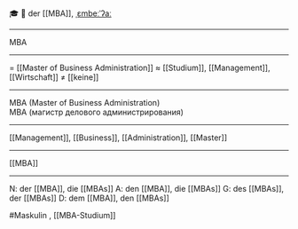 🎓 🔵 der [[MBA]], [ˌɛmbeːˈʔaː](https://youglish.com/pronounce/MBA/german)

---
MBA

---
= [[Master of Business Administration]]
≈ [[Studium]], [[Management]], [[Wirtschaft]]
≠ [[keine]]

---
MBA (Master of Business Administration)  
MBA (магистр делового администрирования)

---
[[Management]], [[Business]], [[Administration]], [[Master]]

---
[[MBA]]


---
N: der [[MBA]], die [[MBAs]]
A: den [[MBA]], die [[MBAs]]
G: des [[MBAs]], der [[MBAs]]
D: dem [[MBA]], den [[MBAs]]


#Maskulin , [[MBA-Studium]]